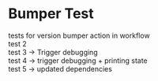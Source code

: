 # Bumper Test
tests for version bumper action in workflow\
test 2\
test 3 -> Trigger debugging\
test 4 -> trigger debugging + printing state\
test 5 -> updated dependencies
